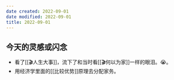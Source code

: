 ```yaml
---
date created: 2022-09-01
date modified: 2022-09-01
title: 2022-09-01
---
```


## 今天的灵感或闪念

- 看了[[🎬人生大事]]，流下了和当时看[[🎬何以为家]]一样的眼泪。😭。
- 用经济学里面的[[比较优势]]原理去分配家务。